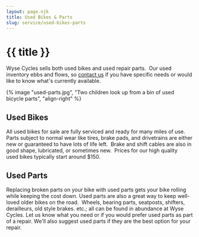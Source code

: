 ```yaml
---
layout: page.njk
title: Used Bikes & Parts
slug: service/used-bikes-parts
---
```

# {{ title }}

Wyse Cycles sells both used bikes and used repair parts.  Our used inventory ebbs and flows, so [contact us](/contact) if you have specific needs or would like to know what's currently available.

{% image "used-parts.jpg", "Two children look up from a bin of used bicycle parts", "align-right" %}

## Used Bikes

All used bikes for sale are fully serviced and ready for many miles of use. Parts subject to normal wear like tires, brake pads, and drivetrains are either new or guaranteed to have lots of life left.  Brake and shift cables are also in good shape, lubricated, or sometimes new.  Prices for our high quality used bikes typically start around $150.

## Used Parts
Replacing broken parts on your bike with used parts gets your bike rolling while keeping the cost down. Used parts are also a great way to keep well-loved older bikes on the road.  Wheels, bearing parts, seatposts, shifters, derailleurs, old style brakes. etc.; all can be found in abundance at Wyse Cycles. Let us know what you need or if you would prefer used parts as part of a repair. We'll also suggest used parts if they are the best option for your repair.
